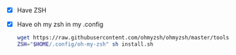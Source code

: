 - [x] Have ZSH 

- [x] Have oh my zsh in my .config
    ```sh 
    wget https://raw.githubusercontent.com/ohmyzsh/ohmyzsh/master/tools/install.sh
    ZSH="$HOME/.config/oh-my-zsh" sh install.sh
    ```
